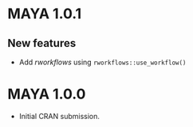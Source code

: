 # MAYA 1.0.1  

## New features

* Add *rworkflows* using `rworkflows::use_workflow()`

# MAYA 1.0.0

* Initial CRAN submission.
